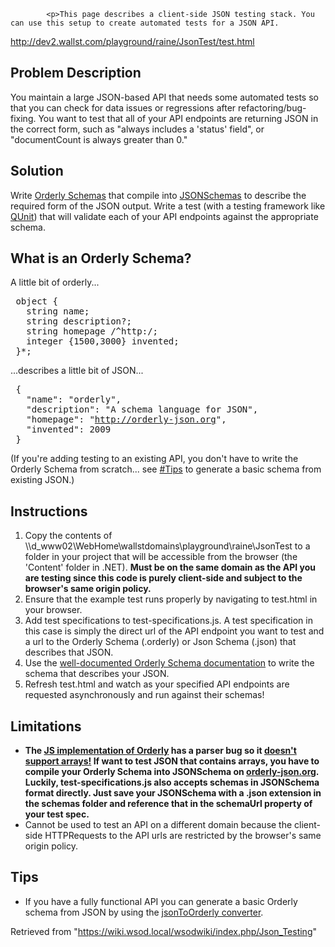			<p>This page describes a client-side JSON testing stack. You can use this setup to create automated tests for a JSON API.
</p><p><a rel="nofollow" class="external free" href="http://dev2.wallst.com/playground/raine/JsonTest/test.html" aiotitle="http://dev2.wallst.com/playground/raine/JsonTest/test.html">http://dev2.wallst.com/playground/raine/JsonTest/test.html</a>
</p><p><span style="float:right">
<!-- image -->
</span>
</p>
<a id="Problem_Description" name="Problem_Description"></a><h2><span class="mw-headline"> Problem Description </span></h2>
<p>You maintain a large JSON-based API that needs some automated tests so that you can check for data issues or regressions after refactoring/bug-fixing. You want to test that all of your API endpoints are returning JSON in the correct form, such as "always includes a 'status' field", or "documentCount is always greater than 0."
</p>
<a id="Solution" name="Solution"></a><h2> <span class="mw-headline"> Solution </span></h2>
<p>Write <a rel="nofollow" class="external text" href="http://orderly-json.org/" aiotitle="http://orderly-json.org/">Orderly Schemas</a> that compile into <a rel="nofollow" title="https://github.com/kriszyp/json-schema" class="external text" href="https://github.com/kriszyp/json-schema">JSONSchemas</a> to describe the required form of the JSON output. Write a test (with a testing framework like <a rel="nofollow" title="http://docs.jquery.com/QUnit" class="external text" href="http://docs.jquery.com/QUnit">QUnit</a>) that will validate each of your API endpoints against the appropriate schema.
</p>
<a id="What_is_an_Orderly_Schema.3F" name="What_is_an_Orderly_Schema.3F"></a><h2> <span class="mw-headline"> What is an Orderly Schema? </span></h2>
<p>A little bit of orderly...
</p>
<pre> object {
   string name;
   string description?;
   string homepage /^http:/;
   integer {1500,3000} invented;
 }*;
</pre>
<p>...describes a little bit of JSON...
</p>
<pre> {
   "name": "orderly",
   "description": "A schema language for JSON",
   "homepage": "<a rel="nofollow" title="http://orderly-json.org" class="external free" href="http://orderly-json.org">http://orderly-json.org</a>",
   "invented": 2009
 }
</pre>
<p>(If you're adding testing to an existing API, you don't have to write the Orderly Schema from scratch... see <a title="" href="#Tips">#Tips</a> to generate a basic schema from existing JSON.)
</p>
<a id="Instructions" name="Instructions"></a><h2> <span class="mw-headline"> Instructions </span></h2>
<ol><li> Copy the contents of \\d_www02\WebHome\wallstdomains\playground\raine\JsonTest to a folder in your project that will be accessible from the browser (the 'Content' folder in .NET). <b>Must be on the same domain as the API you are testing since this code is purely client-side and subject to the browser's same origin policy.</b>
</li><li> Ensure that the example test runs properly by navigating to test.html in your browser.
</li><li> Add test specifications to test-specifications.js. A test specification in this case is simply the direct url of the API endpoint you want to test and a url to the Orderly Schema (.orderly) or Json Schema (.json) that describes that JSON. 
</li><li> Use the <a rel="nofollow" title="http://orderly-json.org/docs" class="external text" href="http://orderly-json.org/docs">well-documented Orderly Schema documentation</a> to write the schema that describes your JSON.
</li><li> Refresh test.html and watch as your specified API endpoints are requested asynchronously and run against their schemas!
</li></ol>
<a id="Limitations" name="Limitations"></a><h2> <span class="mw-headline"> Limitations </span></h2>
<ul><li> <b>The <a rel="nofollow" title="https://github.com/zaach/orderly.js" class="external text" href="https://github.com/zaach/orderly.js">JS implementation of Orderly</a> has a parser bug so it <a rel="nofollow" title="https://github.com/zaach/orderly.js" class="external text" href="https://github.com/zaach/orderly.js">doesn't support arrays!</a> If want to test JSON that contains arrays, you have to compile your Orderly Schema into JSONSchema on <a rel="nofollow" title="http://orderly-json.org/tryit" class="external text" href="http://orderly-json.org/tryit">orderly-json.org</a>. Luckily, test-specifications.js also accepts schemas in JSONSchema format directly. Just save your JSONSchema with a .json extension in the schemas folder and reference that in the schemaUrl property of your test spec.</b>
</li><li> Cannot be used to test an API on a different domain because the client-side HTTPRequests to the API urls are restricted by the browser's same origin policy.
</li></ul>
<a id="Tips" name="Tips"></a><h2> <span class="mw-headline"> Tips </span></h2>
<ul><li> If you have a fully functional API you can generate a basic Orderly schema from JSON by using the <a rel="nofollow" title="http://dev2.wallst.com/playground/raine/JsonTest/jsonToOrderly.html" class="external text" href="http://dev2.wallst.com/playground/raine/JsonTest/jsonToOrderly.html">jsonToOrderly converter</a>.
</li></ul>

<!-- 
NewPP limit report
Preprocessor node count: 20/1000000
Post-expand include size: 0/2097152 bytes
Template argument size: 0/2097152 bytes
Expensive parser function count: 0/100
-->

<!-- Saved in parser cache with key wikidb:pcache:idhash:14100-0!1!0!!en!2 and timestamp 20110711232627 -->
<div class="printfooter">
Retrieved from "<a href="https://wiki.wsod.local/wsodwiki/index.php/Json_Testing">https://wiki.wsod.local/wsodwiki/index.php/Json_Testing</a>"</div>
